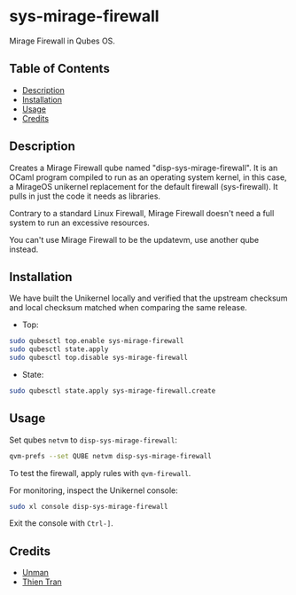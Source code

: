 # sys-mirage-firewall

Mirage Firewall in Qubes OS.

## Table of Contents

*   [Description](#description)
*   [Installation](#installation)
*   [Usage](#usage)
*   [Credits](#credits)

## Description

Creates a Mirage Firewall qube named "disp-sys-mirage-firewall". It is an
OCaml program compiled to run as an operating system kernel, in this case, a
MirageOS unikernel replacement for the default firewall (sys-firewall). It
pulls in just the code it needs as libraries.

Contrary to a standard Linux Firewall, Mirage Firewall doesn't need a full
system to run an excessive resources.

You can't use Mirage Firewall to be the updatevm, use another qube instead.

## Installation

We have built the Unikernel locally and verified that the upstream checksum
and local checksum matched when comparing the same release.

*   Top:

```sh
sudo qubesctl top.enable sys-mirage-firewall
sudo qubesctl state.apply
sudo qubesctl top.disable sys-mirage-firewall
```

*   State:

<!-- pkg:begin:post-install -->

```sh
sudo qubesctl state.apply sys-mirage-firewall.create
```

<!-- pkg:end:post-install -->

## Usage

Set qubes `netvm` to `disp-sys-mirage-firewall`:

```sh
qvm-prefs --set QUBE netvm disp-sys-mirage-firewall
```

To test the firewall, apply rules with `qvm-firewall`.

For monitoring, inspect the Unikernel console:

```sh
sudo xl console disp-sys-mirage-firewall
```

Exit the console with `Ctrl-]`.

## Credits

*   [Unman](https://github.com/unman/shaker/tree/main/mirage)
*   [Thien Tran](https://privsec.dev/posts/qubes/firewalling-with-mirageos-on-qubes-os/)
